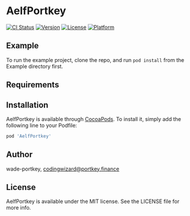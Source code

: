 # AelfPortkey

[![CI Status](https://img.shields.io/travis/wade-portkey/AelfPortkey.svg?style=flat)](https://travis-ci.org/wade-portkey/AelfPortkey)
[![Version](https://img.shields.io/cocoapods/v/AelfPortkey.svg?style=flat)](https://cocoapods.org/pods/AelfPortkey)
[![License](https://img.shields.io/cocoapods/l/AelfPortkey.svg?style=flat)](https://cocoapods.org/pods/AelfPortkey)
[![Platform](https://img.shields.io/cocoapods/p/AelfPortkey.svg?style=flat)](https://cocoapods.org/pods/AelfPortkey)

## Example

To run the example project, clone the repo, and run `pod install` from the Example directory first.

## Requirements

## Installation

AelfPortkey is available through [CocoaPods](https://cocoapods.org). To install
it, simply add the following line to your Podfile:

```ruby
pod 'AelfPortkey'
```

## Author

wade-portkey, codingwizard@portkey.finance

## License

AelfPortkey is available under the MIT license. See the LICENSE file for more info.
